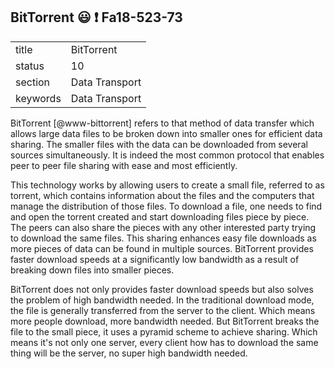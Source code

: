 ## BitTorrent :smiley:  :exclamation: Fa18-523-73


|          |                |
| -------- | -------------- |
| title    | BitTorrent     | 
| status   | 10             |
| section  | Data Transport |
| keywords | Data Transport |



BitTorrent [@www-bittorrent] refers to that method of data transfer which allows large
data files to be broken down into smaller ones for efficient data
sharing. The smaller files with the data can be
downloaded from several sources simultaneously. It is indeed the most
common protocol that enables peer to peer file sharing with ease and
most efficiently.

This technology works by allowing users to create a small file,
referred to as torrent, which contains information about the files
and the computers that manage the distribution of those files. To
download a file, one needs to find and open the torrent created and
start downloading files piece by piece. The peers can also share the
pieces with any other interested party trying to download the same
files. This sharing enhances easy file downloads as more pieces of
data can be found in multiple sources. BitTorrent provides faster
download speeds at a significantly low bandwidth as a result of
breaking down files into smaller pieces.

BitTorrent does not only provides faster download speeds but also solves the problem of high bandwidth needed. In the traditional download mode, the file is generally transferred from the server to the client. Which means more people download, more bandwidth needed. But BitTorrent breaks the file to the small piece, it uses a pyramid scheme to achieve sharing. Which means it's not only one server, every client how has to download the same thing will be the server, no super high bandwidth needed.  


